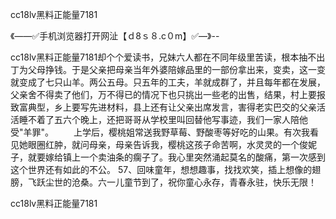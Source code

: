 cc18lv黑料正能量7181

《——✅手机浏览器打开网沚【ｄ8ｓ８.c０m】✅—》--

cc18lv黑料正能量7181却个个爱读书，兄妹六人都在不同年级里苦读，根本抽不出丁为父母挣钱。于是父亲把母亲当年外婆陪嫁品里的一部份拿出来，变卖，这一变就变成了七只山羊。两公五母。只五年的工夫，羊就成群了，并且每年都在发展，父亲舍不得卖了他们，万不得已的情况下也只挑出一些老的出售，结果，村上要报致富典型，乡上要写先进材料，县上还有让父亲出席发言，害得老实巴交的父亲活活睡不着了五六个晚上，还把哥哥从学校里叫回替他写事迹，我们一家人陪他受"羊罪"。
　　上学后，樱桃姐常送我野草莓、野酸枣等好吃的山果。有次我看见她眼圈红肿，就问母亲，母亲告诉我，樱桃这孩子命苦啊，水灵灵的一个俊妮子，就要嫁给镇上一个卖油条的瘸子了。我心里突然涌起莫名的酸痛，第一次感到这个世界还有如此的不公。
		57、回味童年，想想趣事，找找欢笑，插上想像的翅膀，飞跃尘世的沧桑。六一儿童节到了，祝你童心永存，青春永驻，快乐无限！





cc18lv黑料正能量7181
